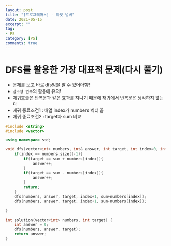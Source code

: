 ```yaml
---
layout: post
title: "[프로그래머스] - 타겟 넘버"
date: 2021-05-15
excerpt: ""
tag:
- PS
category: [PS]
comments: true
---
```


# DFS를 활용한 가장 대표적 문제(다시 풀기)

- 문제를 보고 바로 dfs임을 알 수 있어아햠!
- `참조형 변수`의 활용에 유의!
- 재귀호출은 반복문과 같은 효과를 지니기 때문에 재귀에서 반복문은 생각하지 않는다
- 재귀 종료조건1 : 배열 index가 numbers 벡터 끝
- 재귀 종료조건2 : target과 sum 비교

```c++
#include <string>
#include <vector>

using namespace std;

void dfs(vector<int> numbers, int& answer, int target, int index=0, int sum=0){
    if(index == numbers.size()-1){
        if(target == sum + numbers[index]){
            answer++;
        }
        if(target == sum - numbers[index]){
            answer++;
        }
        return;
    }
    dfs(numbers, answer, target, index+1, sum+numbers[index]);
    dfs(numbers, answer, target, index+1, sum-numbers[index]);
    
}

int solution(vector<int> numbers, int target) {
    int answer = 0;
    dfs(numbers, answer, target);
    return answer;
}
```



